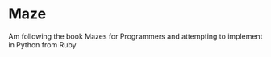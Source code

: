 # Maze

Am following the book Mazes for Programmers and attempting to implement in Python from Ruby
